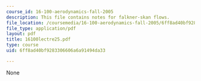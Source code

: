 ```yaml
---
course_id: 16-100-aerodynamics-fall-2005
description: This file contains notes for falkner-skan flows.
file_location: /coursemedia/16-100-aerodynamics-fall-2005/6ff8ad40bf9283306606a6a91494da33_16100lectre25.pdf
file_type: application/pdf
layout: pdf
title: 16100lectre25.pdf
type: course
uid: 6ff8ad40bf9283306606a6a91494da33

---
```

None